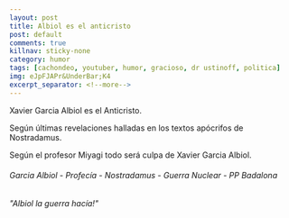 ```yaml
---
layout: post
title: Albiol es el anticristo
post: default
comments: true
killnav: sticky-none
category: humor
tags: [cachondeo, youtuber, humor, gracioso, dr ustinoff, politica]
img: eJpFJAPr&UnderBar;K4
excerpt_separator: <!--more-->
---
```


Xavier Garcia Albiol es el Anticristo.

Según últimas revelaciones halladas en los textos apócrifos de Nostradamus.

Según el profesor Miyagi todo será culpa de Xavier Garcia Albiol.


<!--more-->


###### Garcia Albiol - Profecía - Nostradamus - Guerra Nuclear - PP Badalona

###### "Albiol la guerra hacía!"